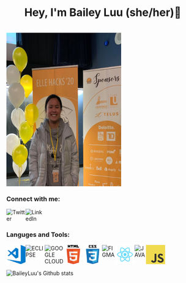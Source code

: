 <h1 align="center"> Hey, I'm Bailey Luu (she/her)👋 </h1>


<!--
![](https://komarev.com/ghpvc/?username=BaileyLuu&color=green)-->
<br/>


 <img align= "center" alt="ECLIPSE" title="Eclipse" width="300px" height="400px" src="/profile_pic.jpg" >
 
<br/>


### Connect with me:

<a href="https://twitter.com/bailey_luu" target="_blank"> <img align= "left" alt="Twitter" width="50px" src="https://cdn.worldvectorlogo.com/logos/twitter-6.svg" ></a>
<!-- https://cdn.jsdelivr.net/npm/simple-icons@v3/icons/twitter.svg -->
<a href="https://www.linkedin.com/in/baileyluu/" target="_blank"> <img align= "left" alt="LinkedIn" width="50px" src="https://cdn.worldvectorlogo.com/logos/linkedin-icon-2.svg" ></a>
<!-- https://cdn.jsdelivr.net/npm/simple-icons@v3/icons/linkedin.svg -->
<br/>
<br/>

### Languges and Tools:
<a href="https://code.visualstudio.com" target="_blank"> <img align= "left" alt="VSCODE" title="Visual Studio Code" width="50px" src="https://raw.githubusercontent.com/github/explore/80688e429a7d4ef2fca1e82350fe8e3517d3494d/topics/visual-studio-code/visual-studio-code.png" ></a>

<a href="http://www.eclipse.org/downloads/packages/release/kepler/sr1/eclipse-ide-java-developers
" target="_blank"> <img align= "left" alt="ECLIPSE" title="Eclipse" width="50px" src="https://cdn.worldvectorlogo.com/logos/eclipse-11.svg" ></a>

<a href="https://cloud.google.com" target="_blank"> <img align= "left" alt="GOOGLE CLOUD" title="Google Cloud" width="50px" src="https://cdn.worldvectorlogo.com/logos/google-cloud-1.svg" ></a>

<a href="https://html.com" target="_blank"> <img align= "left" alt="HTML" title="HTML" width="50px" src="https://raw.githubusercontent.com/github/explore/80688e429a7d4ef2fca1e82350fe8e3517d3494d/topics/html/html.png" ></a>

<a href="https://www.w3schools.com/css/" target="_blank"> <img align= "left" alt="CSS" title="CSS" width="50px" src="https://raw.githubusercontent.com/github/explore/80688e429a7d4ef2fca1e82350fe8e3517d3494d/topics/css/css.png" ></a>

<a href="https://www.figma.com" target="_blank"> <img align= "left" alt="FIGMA" title="Figma" width="35px" src="https://cdn.worldvectorlogo.com/logos/figma-1.svg" ></a>
<a href="https://reactjs.org" target="_blank"> <img align= "left" alt="REACT" title="React" width="50px" src="https://raw.githubusercontent.com/github/explore/80688e429a7d4ef2fca1e82350fe8e3517d3494d/topics/react/react.png" ></a>

<a href="https://www.java.com/en/" target="_blank"> <img align= "left" alt="JAVA" title="Java" width="30px" src="https://cdn.worldvectorlogo.com/logos/java-4.svg" ></a>

<a href="https://www.javascript.com" target="_blank"> <img align= "left" alt="JAVASCRIPT" title="JavaScript" width="50px" src="https://raw.githubusercontent.com/github/explore/80688e429a7d4ef2fca1e82350fe8e3517d3494d/topics/javascript/javascript.png" ></a>


<br/>
<br/>
<br/>

![BaileyLuu's Github stats](https://github-readme-stats.vercel.app/api?username=BaileyLuu&show_icons=true&hide_border=true&theme=dark)
<br/>
<br/>
<br/>

<!-- [![Top Langs](https://github-readme-stats.vercel.app/api/top-langs/?username=BaileyLuu&layout=compact&theme=dark)]--> 


